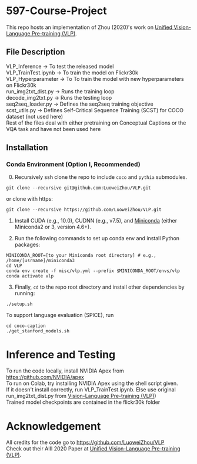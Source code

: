 # 597-Course-Project
This repo hosts an implementation of Zhou (2020)'s work on [Unified Vision-Language Pre-training (VLP)](https://arxiv.org/pdf/1909.11059.pdf).
## File Description

VLP_Inference -> To test the released model <br>
VLP_TrainTest.ipynb -> To train the model on Flickr30k <br>
VLP_Hyperparameter -> To To train the model with new hyperparameters on Flickr30k <br>
run_img2txt_dist.py -> Runs the training loop <br>
decode_img2txt.py -> Runs the testing loop <br>
seq2seq_loader.py -> Defines the seq2seq training objective <br>
scst_utils.py -> Defines Self-Critical Sequence Training (SCST) for COCO dataset (not used here) <br>
Rest of the files deal with either pretraining on Conceptual Captions or the VQA task and have not been used here <br>

## Installation
### Conda Environment (Option I, Recommended)
0) Recursively ssh clone the repo to include `coco` and `pythia` submodules.
```
git clone --recursive git@github.com:LuoweiZhou/VLP.git
```
or clone with https:
```
git clone --recursive https://github.com/LuoweiZhou/VLP.git
```

1) Install CUDA (e.g., 10.0), CUDNN (e.g., v7.5), and [Miniconda](https://docs.conda.io/en/latest/miniconda.html) (either Miniconda2 or 3, version 4.6+).

2) Run the following commands to set up conda env and install Python packages:

```
MINICONDA_ROOT=[to your Miniconda root directory] # e.g., /home/[usrname]/miniconda3
cd VLP
conda env create -f misc/vlp.yml --prefix $MINICONDA_ROOT/envs/vlp
conda activate vlp
```

3) Finally, `cd` to the repo root directory and install other dependencies by running:
```
./setup.sh
```
To support language evaluation (SPICE), run
```
cd coco-caption
./get_stanford_models.sh
```


# Inference and Testing

To run the code locally, install NVIDIA Apex from https://github.com/NVIDIA/apex <br>
To run on Colab, try installing NVIDIA Apex using the shell script given. <br>
If it doesn't install correctly, run VLP_TrainTest.ipynb. Else use original run_img2txt_dist.py from  [Vision-Language Pre-training (VLP)](https://github.com/LuoweiZhou/VLP)) <br>
Trained model checkpoints are contained in the flickr30k folder <br>

# Acknowledgement

All credits for the code go to https://github.com/LuoweiZhou/VLP <br>
Check out their AIII 2020 Paper at [Unified Vision-Language Pre-training (VLP)](https://arxiv.org/pdf/1909.11059.pdf).
